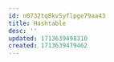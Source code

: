 ```yaml
---
id: n0732tq8kv5yflpge79aa43
title: Hashtable
desc: ''
updated: 1713639498310
created: 1713639479462
---
```

